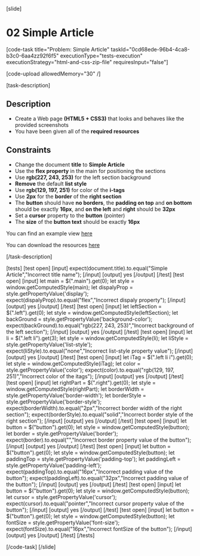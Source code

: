 
[slide]

# 02 Simple Article

[code-task title="Problem: Simple Article" taskId="0cd68ede-96b4-4ca8-b3c0-6aa4zz92f6f5" executionType="tests-execution" executionStrategy="html-and-css-zip-file" requiresInput="false"]

[code-upload allowedMemory="30" /]

[task-description]

## Description
* Create a Web page **(HTML5 + CSS3)** that looks and behaves like the provided screenshots
* You have been given all of the **required resources**

## Constraints
* Change the document **title** to **Simple Article**
* Use the **flex property** in the main for positioning the sections
* Use **rgb(227, 243, 253)** for the left section background
* **Remove** the default **list style**
* Use **rgb(129, 197, 251)** for color of the **i-tags**
* Use **2px** for the **border** of the **right section**
* The **button** should have **no borders**, the **padding on top** and **on bottom** should be exactly **16px**, and **on the left** and **right** should be **32px**
* Set a **cursor** property to the **button** (pointer)
* The **size** of the **button text** should be exactly **16px**

You can find an example view [here](https://i.imgur.com/jJ84BM9.png)

You can download the resources [here](https://mega.nz/file/mR5D2Ayb#-hV_GOaBo1V9YUD9Ryd7fftKq4-cMrAQV5HYmuWgXBA)

[/task-description]

[tests]
[test open]
[input]
expect(document.title).to.equal("Simple Article","Incorrect title name");
[/input]
[output]
yes
[/output]
[/test]
[test open]
[input]
let main = $(".main").get(0);
let style = window.getComputedStyle(main);
let dispalyProp = style.getPropertyValue('display');
expect(dispalyProp).to.equal("flex","Incorrect dispaly property");
[/input]
[output]
yes
[/output]
[/test]
[test open]
[input]
let leftSection = $(".left").get(0);
let style = window.getComputedStyle(leftSection);
let backGround = style.getPropertyValue('background-color');
expect(backGround).to.equal("rgb(227, 243, 253)","Incorrect background of the left section");
[/input]
[output]
yes
[/output]
[/test]
[test open]
[input]
let li = $(".left li").get(3);
let style = window.getComputedStyle(li);
let liStyle = style.getPropertyValue('list-style');
expect(liStyle).to.equal("none","Incorrect list-style property value");
[/input]
[output]
yes
[/output]
[/test]
[test open]
[input]
let iTag = $(".left li i").get(0);
let style = window.getComputedStyle(iTag);
let color = style.getPropertyValue('color');
expect(color).to.equal("rgb(129, 197, 251)","Incorrect color of the itags");
[/input]
[output]
yes
[/output]
[/test]
[test open]
[input]
let rightPart = $(".right").get(0);
let style = window.getComputedStyle(rightPart);
let borderWidth = style.getPropertyValue('border-width');
let borderStyle = style.getPropertyValue('border-style');
expect(borderWidth).to.equal("2px","Incorrect border width of the right section");
expect(borderStyle).to.equal("solid","Incorrect border style of the right section");
[/input]
[output]
yes
[/output]
[/test]
[test open]
[input]
let button = $("button").get(0);
let style = window.getComputedStyle(button);
let border = style.getPropertyValue('border');
expect(border).to.equal("","Incorrect border property value of the button");
[/input]
[output]
yes
[/output]
[/test]
[test open]
[input]
let button = $("button").get(0);
let style = window.getComputedStyle(button);
let paddingTop = style.getPropertyValue('padding-top');
let paddingLeft = style.getPropertyValue('padding-left');
expect(paddingTop).to.equal("16px","Incorrect padding value of the button");
expect(paddingLeft).to.equal("32px","Incorrect padding value of the button");
[/input]
[output]
yes
[/output]
[/test]
[test open]
[input]
let button = $("button").get(0);
let style = window.getComputedStyle(button);
let cursor = style.getPropertyValue('cursor');
expect(cursor).to.equal("pointer","Incorrect cursor property value of the button");
[/input]
[output]
yes
[/output]
[/test]
[test open]
[input]
let button = $("button").get(0);
let style = window.getComputedStyle(button);
let fontSize = style.getPropertyValue('font-size');
expect(fontSize).to.equal("16px","Incorrect fontSize of the button");
[/input]
[output]
yes
[/output]
[/test]
[/tests]

[/code-task]
[/slide]